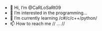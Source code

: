 - 👋 Hi, I’m @CaRLoSaRt09
- 👀 I’m interested in the programming...
- 🌱 I’m currently learning /c#/c/c++/python/
- 📫 How to reach me // ... //

<!---
CaRLoSaRt09/CaRLoSaRt09
--->
